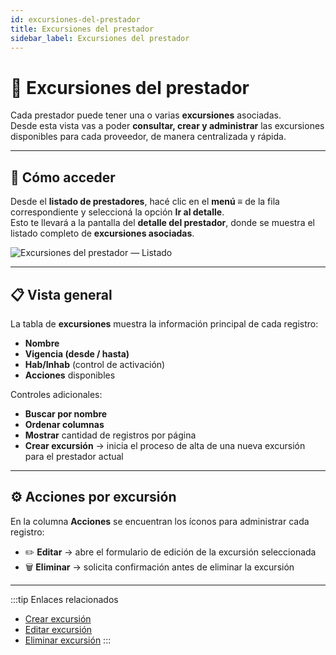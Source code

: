 ```yaml
---
id: excursiones-del-prestador
title: Excursiones del prestador
sidebar_label: Excursiones del prestador
---
```


# 🧭 Excursiones del prestador

Cada prestador puede tener una o varias **excursiones** asociadas.  
Desde esta vista vas a poder **consultar, crear y administrar** las excursiones disponibles para cada proveedor, de manera centralizada y rápida.

---

## 🚪 Cómo acceder

Desde el **listado de prestadores**, hacé clic en el **menú ≡** de la fila correspondiente y seleccioná la opción **Ir al detalle**.  
Esto te llevará a la pantalla del **detalle del prestador**, donde se muestra el listado completo de **excursiones asociadas**.

![Excursiones del prestador — Listado](/img/producto/excursiones/listado-excursiones-prestador.svg)

---

## 📋 Vista general

La tabla de **excursiones** muestra la información principal de cada registro:

- **Nombre**  
- **Vigencia (desde / hasta)**  
- **Hab/Inhab** (control de activación)  
- **Acciones** disponibles

Controles adicionales:

- **Buscar por nombre**  
- **Ordenar columnas**  
- **Mostrar** cantidad de registros por página  
- **Crear excursión** → inicia el proceso de alta de una nueva excursión para el prestador actual

---

## ⚙️ Acciones por excursión

En la columna **Acciones** se encuentran los íconos para administrar cada registro:

- ✏️ **Editar** → abre el formulario de edición de la excursión seleccionada  
- 🗑️ **Eliminar** → solicita confirmación antes de eliminar la excursión  
<!-- - 📋 **Clonar** → crea una nueva excursión a partir de una existente (si está disponible) -->

---

:::tip Enlaces relacionados
- [Crear excursión](./crear-excursion)  
- [Editar excursión](./editar-excursion)  
- [Eliminar excursión](./eliminar-excursion)
:::
